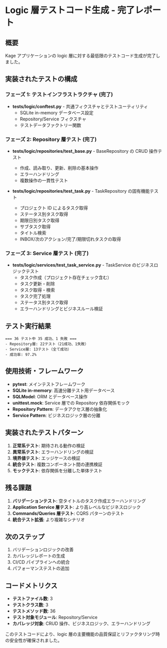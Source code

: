 # Logic 層テストコード生成 - 完了レポート

## 概要

Kage アプリケーションの logic 層に対する最低限のテストコード生成が完了しました。

## 実装されたテストの構成

### フェーズ 1: テストインフラストラクチャ (完了)

- **tests/logic/conftest.py** - 共通フィクスチャとテストユーティリティ
  - SQLite in-memory データベース設定
  - Repository/Service フィクスチャ
  - テストデータファクトリー関数

### フェーズ 2: Repository 層テスト (完了)

- **tests/logic/repositories/test_base.py** - BaseRepository の CRUD 操作テスト

  - 作成、読み取り、更新、削除の基本操作
  - エラーハンドリング
  - 複数操作の一貫性テスト

- **tests/logic/repositories/test_task.py** - TaskRepository の固有機能テスト
  - プロジェクト ID によるタスク取得
  - ステータス別タスク取得
  - 期限日別タスク取得
  - サブタスク取得
  - タイトル検索
  - INBOX/次のアクション/完了/期限切れタスクの取得

### フェーズ 3: Service 層テスト (完了)

- **tests/logic/services/test_task_service.py** - TaskService のビジネスロジックテスト
  - タスク作成（プロジェクト存在チェック含む）
  - タスク更新・削除
  - タスク取得・検索
  - タスク完了処理
  - ステータス別タスク取得
  - エラーハンドリングとビジネスルール検証

## テスト実行結果

```plaintext
=== 36 テスト中 35 成功、1 失敗 ===
- Repository層: 22テスト（21成功、1失敗）
- Service層: 13テスト（全て成功）
- 成功率: 97.2%
```

## 使用技術・フレームワーク

- **pytest**: メインテストフレームワーク
- **SQLite in-memory**: 高速分離テスト用データベース
- **SQLModel**: ORM とデータベース操作
- **unittest.mock**: Service 層での Repository 依存関係モック
- **Repository Pattern**: データアクセス層の抽象化
- **Service Pattern**: ビジネスロジック層の分離

## 実装されたテストパターン

1. **正常系テスト**: 期待される動作の検証
2. **異常系テスト**: エラーハンドリングの検証
3. **境界値テスト**: エッジケースの検証
4. **統合テスト**: 複数コンポーネント間の連携検証
5. **モックテスト**: 依存関係を分離した単体テスト

## 残る課題

1. **バリデーションテスト**: 空タイトルのタスク作成エラーハンドリング
2. **Application Service 層テスト**: より高レベルなビジネスロジック
3. **Commands/Queries 層テスト**: CQRS パターンのテスト
4. **統合テスト拡張**: より複雑なシナリオ

## 次のステップ

1. バリデーションロジックの改善
2. カバレッジレポートの生成
3. CI/CD パイプラインへの統合
4. パフォーマンステストの追加

## コードメトリクス

- **テストファイル数**: 3
- **テストクラス数**: 3
- **テストメソッド数**: 36
- **テスト対象モジュール**: Repository/Service
- **カバレッジ対象**: CRUD 操作、ビジネスロジック、エラーハンドリング

このテストコードにより、logic 層の主要機能の品質保証とリファクタリング時の安全性が確保されました。
